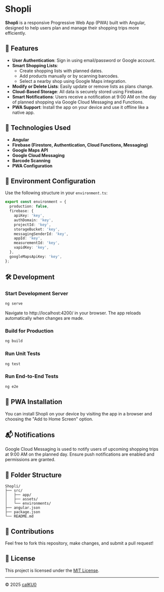 # Shopli

**Shopli** is a responsive Progressive Web App (PWA) built with Angular, designed to help users plan and manage their shopping trips more efficiently.

## 🌟 Features

- **User Authentication**: Sign in using email/password or Google account.
- **Smart Shopping Lists**:
  - Create shopping lists with planned dates.
  - Add products manually or by scanning barcodes.
  - Select a nearby shop using Google Maps integration.
- **Modify or Delete Lists**: Easily update or remove lists as plans change.
- **Cloud-Based Storage**: All data is securely stored using Firebase.
- **Smart Notifications**: Users receive a notification at 9:00 AM on the day of planned shopping via Google Cloud Messaging and Functions.
- **PWA Support**: Install the app on your device and use it offline like a native app.

## 🚀 Technologies Used

- **Angular**
- **Firebase (Firestore, Authentication, Cloud Functions, Messaging)**
- **Google Maps API**
- **Google Cloud Messaging**
- **Barcode Scanning**
- **PWA Configuration**

## 🔧 Environment Configuration

Use the following structure in your `environment.ts`:

```ts
export const environment = {
  production: false,
  firebase: {
    apiKey: 'key',
    authDomain: 'key',
    projectId: 'key',
    storageBucket: 'key',
    messagingSenderId: 'key',
    appId: 'key',
    measurementId: 'key',
    vapidKey: 'key',
  },
  googleMapsApiKey: 'key',
};
```

## 🛠 Development

### Start Development Server

```bash
ng serve
```

Navigate to http://localhost:4200/ in your browser. The app reloads automatically when changes are made.

### Build for Production

```bash
ng build
```

### Run Unit Tests

```bash
ng test
```

### Run End-to-End Tests

```bash
ng e2e
```

## 📱 PWA Installation

You can install Shopli on your device by visiting the app in a browser and choosing the "Add to Home Screen" option.

## 📬 Notifications

Google Cloud Messaging is used to notify users of upcoming shopping trips at 9:00 AM on the planned day. Ensure push notifications are enabled and permissions are granted.

## 📂 Folder Structure

```plaintext
Shopli/
├── src/
│   ├── app/
│   ├── assets/
│   └── environments/
├── angular.json
├── package.json
└── README.md
```

## 🤝 Contributions

Feel free to fork this repository, make changes, and submit a pull request!

## 📄 License

This project is licensed under the [MIT License](LICENSE).

---

© 2025 [calKU0](https://github.com/calKU0)
